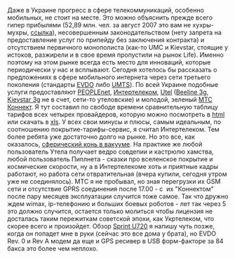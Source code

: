 Даже в Украине прогресс в сфере телекоммуникаций, особенно мобильных, не стоит на месте. Это можно объяснить прежде всего гипер прибылями&nbsp;(52,89 млн. чел. за август 2007 это вам не хухры-мухры, <a href="http://www.economica.com.ua/tele/news/106816.html">ссылка</a>), несовершенным законодательством (нету запрета на предоставление&nbsp;услуг по припейду без заключения контракта) и отсутствием первичного монополиста (как-то UMC и Kievstar, стоящие у истоков, разжирели и в свое время пропустили на рынок Life). Именно поэтому на этом рынке всегда есть место для инноваций, которые периодически&nbsp;у нас и всплывают. Сегодня хотелось бы рассказать о предложениях в сфере мобильного интернета через сети третьего поколения (стандарты <a href="http://ru.wikipedia.org/wiki/EV-DO">EVDO</a> либо <a href="http://ru.wikipedia.org/wiki/UMTS">UMTS</a>). По всей Украине подобные услуги предоставляют <a href="http://people.net.ua/">PEOPLEnet</a>, <a href="http://intertelecom.ua/">Интертелеком</a>, <a href="http://utel.ua/">Utel</a> (<a href="http://www.beeline.ua/news/article.wbp?articleid=b1176c2b-b2fa-4f9b-859c-bfccd483b9c3">Beeline 3g</a>, <a href="http://www.kyivstar.ua/ru/personal/contract/services/3g/">Kievstar 3g</a> не в счет, сети-то утеловские) и молодой, зеленый <a href="http://www.mts.com.ua/ukr/mts_connect.php">МТС Коннект</a>. Я тут составил по свободе времени сравнительную таблицу тарифов всех четырех провайдеров, которую можно посмотреть в <a href="/media/etc/3g_inet_ua.htm">html</a> или скачать в <a href="/media/etc/3g_inet_ua.xls">xls</a>. У всех свои минусы и плюсы, самым идеальным, по соотношению покрытие-тарифы-сервис, я считал Интертелеком. Тем более ребята уже достаточно долго на рынке. Но это все, как оказалось, <a href="http://lurkmore.ru/Сферический_конь_в_вакууме">сферический конь в вакууме</a>. На практике же любой пользователь Утела получает ведро совдепии и кастрюлю хамства, любой пользователь Пиплнета - сказки про вселенское покрытие и космические скорости, ну а в Интертелекоме&nbsp;хоть и приятные кадры работают, но работа сети отвратительная (вчера купили, сегодня утром уже не соединялось). МТС я не пробывал, но зная перегрузки их GSM сети и отсутствие GPRS соединения после 17.00 - с &nbsp;их "Коннектом" после пару месяцев эксплуатации случится тоже самое. Так что дружно ждем wimax, ip-телефонию и больших боевых роботов - лет так через 5 это должно случится, остается только молиться чтобы лицензия не досталась таким пережиткам советской эпохи, как Укртелеком, что скорее всего и произойдет. Обзор <a href="http://www.sprint.com/business/products/phones/usbU720_allPcsPhones.html">Sprint U720</a> я напишу чуть позже, когда он попадет мне в руки (сейчас это все дома у брата), но EVDO Rev. 0 и Rev A модем да еще и GPS ресивер в USB форм-факторе за 84 бакса это более чем неплохо.